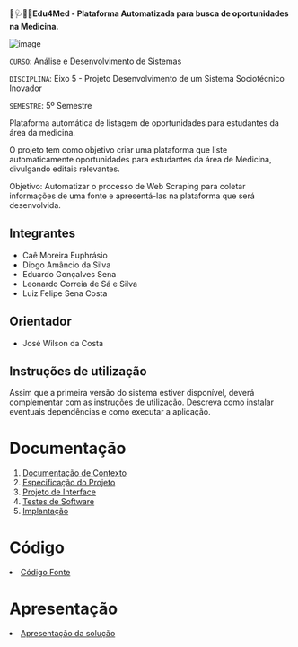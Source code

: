📱🩺🏥✅**Edu4Med - Plataforma Automatizada para busca de oportunidades na Medicina.**

![image](https://github.com/user-attachments/assets/434ef1cd-a770-4924-8fab-75a498d92dc9)

`CURSO`: Análise e Desenvolvimento de Sistemas

`DISCIPLINA`: Eixo 5 - Projeto Desenvolvimento de um Sistema Sociotécnico Inovador 

`SEMESTRE`: 5º Semestre

Plataforma automática de listagem de oportunidades para estudantes da área da medicina.

O projeto tem como objetivo criar uma plataforma que liste automaticamente oportunidades para estudantes da área de Medicina, divulgando editais relevantes.

Objetivo: Automatizar o processo de Web Scraping para coletar informações de uma fonte e apresentá-las na plataforma que será desenvolvida.

## Integrantes

* Caê Moreira Euphrásio
* Diogo Amâncio da Silva
* Eduardo Gonçalves Sena
* Leonardo Correia de Sá e Silva
* Luiz Felipe Sena Costa

## Orientador

* José Wilson da Costa

## Instruções de utilização

Assim que a primeira versão do sistema estiver disponível, deverá complementar com as instruções de utilização. Descreva como instalar eventuais dependências e como executar a aplicação.

# Documentação

<ol>
<li><a href="documentos/01-Documentação de Contexto.md"> Documentação de Contexto</a></li>
<li><a href="documentos/02-Especificação do Projeto.md"> Especificação do Projeto</a></li>
<li><a href="documentos/03-Projeto de Interface.md"> Projeto de Interface</a></li>
<li><a href="documentos/04-Testes de Software.md"> Testes de Software</a></li>
<li><a href="documentos/05-Implantação.md"> Implantação</a></li>
</ol>

# Código

<li><a href="codigo-fonte"> Código Fonte</a></li>

# Apresentação

<li><a href="apresentacao/README.md"> Apresentação da solução</a></li>
